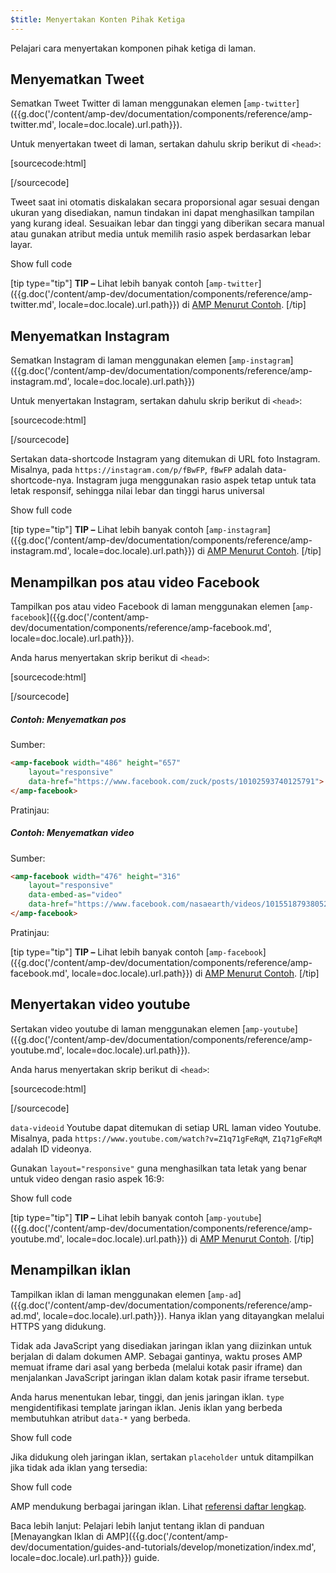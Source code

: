 ```yaml
---
$title: Menyertakan Konten Pihak Ketiga
---
```


Pelajari cara menyertakan komponen pihak ketiga di laman.

## Menyematkan Tweet

Sematkan Tweet Twitter di laman
menggunakan elemen [`amp-twitter`]({{g.doc('/content/amp-dev/documentation/components/reference/amp-twitter.md', locale=doc.locale).url.path}}).

Untuk menyertakan tweet di laman,
sertakan dahulu skrip berikut di `<head>`:

[sourcecode:html]
<script async custom-element="amp-twitter" src="https://cdn.ampproject.org/v0/amp-twitter-0.1.js"></script>
[/sourcecode]

Tweet saat ini otomatis diskalakan secara proporsional
agar sesuai dengan ukuran yang disediakan,
namun tindakan ini dapat menghasilkan tampilan yang kurang ideal.
Sesuaikan lebar dan tinggi yang diberikan secara manual atau gunakan atribut media
untuk memilih rasio aspek berdasarkan lebar layar.

<!-- embedded twitter example -->
<div>
<amp-iframe height="174"
            layout="fixed-height"
            sandbox="allow-scripts allow-forms allow-same-origin"
            resizable
            src="https://ampproject-b5f4c.firebaseapp.com/examples/thirdparty.twitter.embed.html">
  <div overflow tabindex="0" role="button" aria-label="Show more">Show full code</div>
  <div placeholder></div>
</amp-iframe>
</div>

[tip type="tip"]
**TIP –** Lihat lebih banyak contoh [`amp-twitter`]({{g.doc('/content/amp-dev/documentation/components/reference/amp-twitter.md', locale=doc.locale).url.path}}) di [AMP Menurut Contoh](https://ampbyexample.com/components/amp-twitter/).
[/tip]

## Menyematkan Instagram

Sematkan Instagram di laman
menggunakan elemen [`amp-instagram`]({{g.doc('/content/amp-dev/documentation/components/reference/amp-instagram.md', locale=doc.locale).url.path}})

Untuk menyertakan Instagram,
sertakan dahulu skrip berikut di `<head>`:

[sourcecode:html]
<script async custom-element="amp-instagram" src="https://cdn.ampproject.org/v0/amp-instagram-0.1.js"></script>
[/sourcecode]

Sertakan data-shortcode Instagram yang ditemukan di URL foto Instagram.
Misalnya, pada `https://instagram.com/p/fBwFP`,
`fBwFP` adalah data-shortcode-nya.
Instagram juga menggunakan rasio aspek tetap untuk tata letak responsif,
sehingga nilai lebar dan tinggi harus universal

<!-- embedded Instagram example -->
<div>
<amp-iframe height="174"
            layout="fixed-height"
            sandbox="allow-scripts allow-forms allow-same-origin"
            resizable
            src="https://ampproject-b5f4c.firebaseapp.com/examples/thirdparty.instagram.embed.html">
  <div overflow tabindex="0" role="button" aria-label="Show more">Show full code</div>
  <div placeholder></div>
</amp-iframe>
</div>

[tip type="tip"]
**TIP –** Lihat lebih banyak contoh [`amp-instagram`]({{g.doc('/content/amp-dev/documentation/components/reference/amp-instagram.md', locale=doc.locale).url.path}}) di [AMP Menurut Contoh](https://ampbyexample.com/components/amp-instagram/).
[/tip]

## Menampilkan pos atau video Facebook

Tampilkan pos atau video Facebook di laman
menggunakan elemen [`amp-facebook`]({{g.doc('/content/amp-dev/documentation/components/reference/amp-facebook.md', locale=doc.locale).url.path}}).

Anda harus menyertakan skrip berikut di `<head>`:

[sourcecode:html]
<script async custom-element="amp-facebook" src="https://cdn.ampproject.org/v0/amp-facebook-0.1.js"></script>
[/sourcecode]

##### Contoh: Menyematkan pos

Sumber:
```html
<amp-facebook width="486" height="657"
    layout="responsive"
    data-href="https://www.facebook.com/zuck/posts/10102593740125791">
</amp-facebook>
```
Pratinjau:
<amp-facebook width="486" height="657"
    layout="responsive"
    data-href="https://www.facebook.com/zuck/posts/10102593740125791">
</amp-facebook>

##### Contoh: Menyematkan video

Sumber:
```html
<amp-facebook width="476" height="316"
    layout="responsive"
    data-embed-as="video"
    data-href="https://www.facebook.com/nasaearth/videos/10155187938052139">
</amp-facebook>
```
Pratinjau:
<amp-facebook width="476" height="316"
    layout="responsive"
    data-embed-as="video"
    data-href="https://www.facebook.com/nasaearth/videos/10155187938052139">
</amp-facebook>

[tip type="tip"]
**TIP –** Lihat lebih banyak contoh [`amp-facebook`]({{g.doc('/content/amp-dev/documentation/components/reference/amp-facebook.md', locale=doc.locale).url.path}}) di [AMP Menurut Contoh](https://ampbyexample.com/components/amp-facebook/).
[/tip]

## Menyertakan video youtube

Sertakan video youtube di laman
menggunakan elemen [`amp-youtube`]({{g.doc('/content/amp-dev/documentation/components/reference/amp-youtube.md', locale=doc.locale).url.path}}).

Anda harus menyertakan skrip berikut di `<head>`:

[sourcecode:html]
<script async custom-element="amp-youtube" src="https://cdn.ampproject.org/v0/amp-youtube-0.1.js"></script>
[/sourcecode]

`data-videoid` Youtube dapat ditemukan di setiap URL laman video Youtube.
Misalnya, pada `https://www.youtube.com/watch?v=Z1q71gFeRqM`,
`Z1q71gFeRqM` adalah ID videonya.

Gunakan `layout="responsive"` guna menghasilkan tata letak yang benar untuk video dengan rasio aspek 16:9:

<!-- embedded youtube example -->
<div>
<amp-iframe height="174"
            layout="fixed-height"
            sandbox="allow-scripts allow-forms allow-same-origin"
            resizable
            src="https://ampproject-b5f4c.firebaseapp.com/examples/responsive.youtube.embed.html">
  <div overflow tabindex="0" role="button" aria-label="Show more">Show full code</div>
  <div placeholder></div>
</amp-iframe>
</div>

[tip type="tip"]
**TIP –** Lihat lebih banyak contoh [`amp-youtube`]({{g.doc('/content/amp-dev/documentation/components/reference/amp-youtube.md', locale=doc.locale).url.path}}) di [AMP Menurut Contoh](https://ampbyexample.com/components/amp-youtube/).
[/tip]

## Menampilkan iklan

Tampilkan iklan di laman
menggunakan elemen [`amp-ad`]({{g.doc('/content/amp-dev/documentation/components/reference/amp-ad.md', locale=doc.locale).url.path}}).
Hanya iklan yang ditayangkan melalui HTTPS yang didukung.

Tidak ada JavaScript yang disediakan jaringan iklan yang diizinkan untuk berjalan di dalam dokumen AMP.
Sebagai gantinya, waktu proses AMP memuat iframe dari
asal yang berbeda (melalui kotak pasir iframe)
dan menjalankan JavaScript jaringan iklan dalam kotak pasir iframe tersebut.

Anda harus menentukan lebar, tinggi, dan jenis jaringan iklan.
`type` mengidentifikasi template jaringan iklan.
Jenis iklan yang berbeda membutuhkan atribut `data-*` yang berbeda.

<!-- embedded ad example -->
<div>
<amp-iframe height="212"
            layout="fixed-height"
            sandbox="allow-scripts allow-forms allow-same-origin"
            resizable
            src="https://ampproject-b5f4c.firebaseapp.com/examples/thirdparty.ad-basic.embed.html">
  <div overflow tabindex="0" role="button" aria-label="Show more">Show full code</div>
  <div placeholder></div>
</amp-iframe>
</div>

Jika didukung oleh jaringan iklan,
sertakan `placeholder`
untuk ditampilkan jika tidak ada iklan yang tersedia:

<!-- embedded ad example -->
<div>
<amp-iframe height="232"
            layout="fixed-height"
            sandbox="allow-scripts allow-forms allow-same-origin"
            resizable
            src="https://ampproject-b5f4c.firebaseapp.com/examples/thirdparty.ad-placeholder.embed.html">
  <div overflow tabindex="0" role="button" aria-label="Show more">Show full code</div>
  <div placeholder></div>
</amp-iframe>
</div>

AMP mendukung berbagai jaringan iklan. Lihat [referensi daftar lengkap](/id/docs/reference/components/amp-ad.html#supported-ad-networks).

Baca lebih lanjut: Pelajari lebih lanjut tentang iklan di panduan [Menayangkan Iklan di AMP]({{g.doc('/content/amp-dev/documentation/guides-and-tutorials/develop/monetization/index.md', locale=doc.locale).url.path}}) guide.
